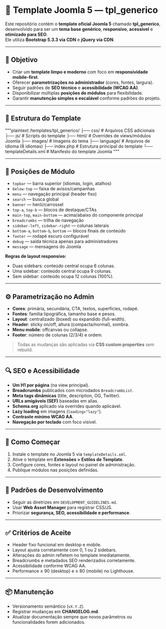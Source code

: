 # 🎨 Template Joomla 5 — tpl_generico

Este repositório contém o **template oficial Joomla 5** chamado **tpl_generico**, desenvolvido para ser um **tema base genérico**, **responsivo**, **acessível** e **otimizado para SEO**.  
Ele utiliza **Bootstrap 5.3.3 via CDN** e **jQuery via CDN**.

---

## 📌 Objetivo

- Criar um **template limpo e moderno** com foco em **responsividade mobile-first**.  
- Oferecer **parametrizações no administrador** (cores, fontes, largura).  
- Seguir padrões de **SEO técnico** e **acessibilidade (WCAG AA)**.  
- Disponibilizar múltiplas **posições de módulos** para flexibilidade.  
- Garantir **manutenção simples e escalável** conforme padrões do projeto.

---

## 🧱 Estrutura do Template

"""plaintext
/templates/tpl_generico/
├── css/                 # Arquivos CSS adicionais
├── js/                  # Scripts do template
├── html/                # Overrides de views/módulos Joomla
├── images/              # Imagens do tema
├── language/            # Arquivos de idioma (8 idiomas)
├── index.php            # Estrutura principal do template
└── templateDetails.xml  # Manifesto do template Joomla
"""

---

## 📍 Posições de Módulo

- `topbar` — barra superior (idiomas, login, atalhos)  
- `below-top` — faixa de avisos/campanhas  
- `menu` — navegação principal (header fixo)  
- `search` — busca global  
- `banner` — herói/carrossel  
- `top-a`, `top-b` — blocos de destaque/CTAs  
- `main-top`, `main-bottom` — acima/abaixo do componente principal  
- `breadcrumbs` — trilha de navegação  
- `sidebar-left`, `sidebar-right` — colunas laterais  
- `bottom-a`, `bottom-b`, `bottom` — blocos finais de conteúdo  
- `footer` — rodapé escuro configurável  
- `debug` — saída técnica apenas para administradores  
- `message` — mensagens do Joomla  

**Regras de layout responsivo:**  
- Duas sidebars: conteúdo central ocupa 6 colunas.  
- Uma sidebar: conteúdo central ocupa 9 colunas.  
- Sem sidebar: conteúdo ocupa 12 colunas (100%).  

---

## ⚙️ Parametrização no Admin

- **Cores**: primária, secundária, CTA, textos, superfícies, rodapé.  
- **Fontes**: família tipográfica, tamanho base e pesos.  
- **Layout**: centralizado (boxed) ou expandido (full-width).  
- **Header**: sticky on/off, altura (compacta/normal), sombra.  
- **Menu mobile**: offcanvas ou collapse.  
- **Footer**: número de colunas (2/3/4) e ordem.  

> Todas as mudanças são aplicadas via **CSS custom properties** sem rebuild.

---

## 🔍 SEO e Acessibilidade

- **Um H1 por página** (na view principal).  
- **Breadcrumbs** publicados com microdados `BreadcrumbList`.  
- **Meta tags dinâmicas** (title, description, OG, Twitter).  
- **URLs amigáveis (SEF)** baseadas em alias.  
- **Schema.org** aplicado via overrides quando aplicável.  
- **Lazy loading** em imagens (`loading="lazy"`).  
- **Contraste mínimo WCAG AA**.  
- **Navegação por teclado** com foco visível.  

---

## 🚀 Como Começar

1. Instale o template no Joomla 5 via `templateDetails.xml`.  
2. Ative o template em **Extensões > Estilos de Template**.  
3. Configure cores, fontes e layout no painel de administração.  
4. Publique módulos nas posições definidas.  

---

## 🧭 Padrões de Desenvolvimento

- Seguir as diretrizes em `DEVELOPMENT_GUIDELINES.md`.  
- Usar **Web Asset Manager** para registrar CSS/JS.  
- Priorizar **segurança, SEO, acessibilidade e performance**.  

---

## ✅ Critérios de Aceite

- Header fixo funcional em desktop e mobile.  
- Layout ajusta corretamente com 0, 1 ou 2 sidebars.  
- Alterações do admin refletem no template imediatamente.  
- Breadcrumbs e metadados SEO renderizados corretamente.  
- Acessibilidade conforme WCAG AA.  
- Performance ≥ 90 (desktop) e ≥ 80 (mobile) no Lighthouse.  

---

## 📦 Manutenção

- Versionamento semântico (`vX.Y.Z`).  
- Registrar mudanças em **CHANGELOG.md**.  
- Atualizar documentação sempre que novos parâmetros ou funcionalidades forem adicionados.  
